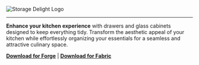![Storage Delight Logo](https://cdn.modrinth.com/data/LTTvOp5L/images/fa93cf5d6d1e101e0783d9af61ebd7330881d791.png)
___
**Enhance your kitchen experience** with drawers and glass cabinets designed to keep everything tidy. Transform the aesthetic appeal of your kitchen while effortlessly organizing your essentials for a seamless and attractive culinary space.

[**Download for Forge**](https://www.curseforge.com/minecraft/mc-mods/storage-delight-forge) | [**Download for Fabric**](https://www.curseforge.com/minecraft/mc-mods/storage-delight-fabric)
